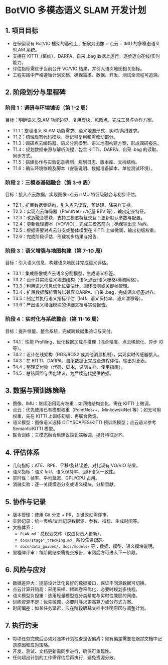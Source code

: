 ﻿# BotVIO 多模态语义 SLAM 开发计划

## 1. 项目目标
- 在保留现有 BotVIO 框架的基础上，拓展为图像 + 点云 + IMU 的多模态语义 SLAM 系统。
- 支持在 KITTI（离线）、DARPA、自采 .bag 数据上运行，逐步迈向在线/实时能力。
- 评估指标需优于当前公开 VO/VIO 结果，并引入语义地图相关指标。
- 工程实践中严格遵循计划文档，确保需求、数据、开发、测试全流程可追溯。

## 2. 阶段划分与里程碑
### 阶段 1：调研与环境铺设（第 1-2 周）
目标：明确语义 SLAM 功能边界、复用模块、风险点，完成工具与协作方案。
- T1.1：整理语义 SLAM 功能需求、语义地图形式、实时/离线要求。
- T1.2：梳理现有代码模块，标记可复用和需改动部分。
- T1.3：调研点云编码器、语义分割模型、语义地图构建方案，形成调研报告。
- T1.4：规划数据来源与解析流程，包含 KITTI、DARPA、自采 .bag 的读取、同步方式。
- T1.5：搭建协作与实验记录机制，规划日志、版本库、文档结构。
- T1.6：确认环境依赖及脚本（安装说明、数据准备脚本、单位测试环境）。

### 阶段 2：三模态基础融合（第 3-6 周）
目标：接入点云数据，实现图像+点云+IMU 特征级融合与初步评估。
- T2.1：扩展数据集结构，引入点云读取、预处理、降采样支持。
- T2.2：实现点云编码器（PointNet++/轻量 BEV 等），输出定长特征。
- T2.3：改造融合模块，支持三模态特征交互；更新默认参数与配置。
- T2.4：更新推理脚本（VO/VIO），完成三模态前向；确保输出无 NaN。
- T2.5：根据需要对点云分支或整体模型在 KITTI 上做微调，输出初版权重。
- T2.6：完成阶段评估，形成初步结果与报告。

### 阶段 3：语义增强与地图构建（第 7-10 周）
目标：引入语义信息，构建语义地图并完成语义评估。
- T3.1：集成图像或点云语义分割模型，生成语义标签。
- T3.2：设计并实现语义地图结构（语义点云/语义栅格/稀疏网格）。
- T3.3：利用语义信息优化位姿估计、回环检测或关键帧管理。
- T3.4：扩展数据解析管线以兼容 DARPA、自采 .bag，完成语义标签对齐。
- T3.5：制定并执行语义指标评估（IoU、语义保持率、语义漂移等）。
- T3.6：产出语义增强模块的详细文档与实验报告。

### 阶段 4：实时化与系统整合（第 11-16 周）
目标：提升性能、整合系统，完成跨数据集验证与交付。
- T4.1：性能 Profiling，优化数据加载与推理（混合精度、点云稀疏化、异步 IO 等）。
- T4.2：设计在线架构（ROS/ROS2 或其他消息机制），实现实时传感器接入。
- T4.3：在 KITTI、DARPA、自采数据上完成全流程评估，输出对比表。
- T4.4：整理交付物（代码、脚本、说明文档、使用指南）。
- T4.5：总结风险与优化建议，为后续迭代提供依据。

## 3. 数据与预训练策略
- 图像、IMU：继续沿用现有权重；如网络结构变化，需在 KITTI 上微调。
- 点云：优先使用已有模型权重（PointNet++、MinkowskiNet 等）；如无可用权重，先在 KITTI 上训练初版，再联合微调。
- 语义模型：图像语义选择 CITYSCAPES/KITTI 预训练模型；点云语义参考 SemanticKITTI 模型。
- 联合训练：三模态融合后建议端到端微调，提升特征对齐。

## 4. 评估体系
- 几何指标：ATE、RPE、平移/旋转误差，对比现有 VO/VIO 结果。
- 语义指标：语义 IoU、语义保持率、回环语义一致性。
- 实时性：帧率、平均延迟、GPU/CPU 占用。
- 消融实验：逐一关闭模态分支或语义模块，分析贡献。

## 5. 协作与记录
- 版本管理：使用 Git 分支 + PR，关键改动需评审。
- 实验记录：统一表格/文档记录数据源、参数、指标、生成时间等。
- 文档体系：
  - `PLAN.md`：总规划文件（仅由负责人更新）。
  - `docs/stage*_tracking.md`：阶段任务跟踪。
  - `docs/data_guides/`、`docs/models/` 等：数据、模型、语义模块说明。
- 里程碑评审：每阶段结束需提交报告，审阅后方可进入下一阶段。

## 6. 风险与应对
- 数据差异大：提前设计泛化良好的数据接口，保证不同源数据可切换。
- 点云计算开销高：采用采样、稀疏卷积优化，必要时规划多线程。
- 语义模型负担重：选用轻量模型或分类精度与实时性兼顾的网络。
- 训练资源不足：优先微调，必要时寻求更高算力或分布式方案。
- 时间偏差：如某任务延迟，应在阶段跟踪文档中注明原因与调整计划。

## 7. 执行约束
- 每项任务完成后必须对照本计划检查是否偏离；如有偏差需要在跟踪文档中记录原因和应对策略。
- 开发、测试、文档更新需同步进行，确保可重现性。
- 任何超出计划的工作需评估后再执行，避免资源分散。
